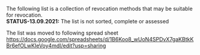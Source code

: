 The following list is a collection of revocation methods that may be suitable for revocation.<br/> 
**STATUS-13.09.2021:** The list is not sorted, complete or assessed

The list was moved to following spread sheet
https://docs.google.com/spreadsheets/d/1B6Koo8_wUoN4SPDvX7gaKBtkKBr6efOLwKIeVoy4mdI/edit?usp=sharing
